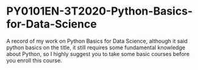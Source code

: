 # PY0101EN-3T2020-Python-Basics-for-Data-Science
A record of my work on Python Basics for Data Science, although it said python basics on the title, it still requires some fundamental knowledge about Python, so I highly
suggest you to take some basic courses before you enroll this course.
